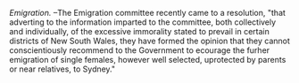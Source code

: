 *Emigration.* –The Emigration committee recently came to a resolution, "that adverting to the information imparted to the committee, both collectively and individually, of the excessive immorality stated to prevail in certain districts of New South Wales, they have formed the opinion that they cannot conscientiously recommend to the Government to ecourage the furher emigration of single females, however well selected, uprotected by parents or near relatives, to Sydney."